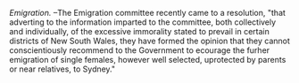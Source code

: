 *Emigration.* –The Emigration committee recently came to a resolution, "that adverting to the information imparted to the committee, both collectively and individually, of the excessive immorality stated to prevail in certain districts of New South Wales, they have formed the opinion that they cannot conscientiously recommend to the Government to ecourage the furher emigration of single females, however well selected, uprotected by parents or near relatives, to Sydney."